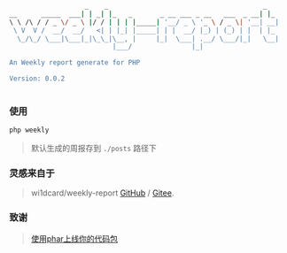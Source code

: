 ```bash
                   _    _                                       _   
__      _____  ___| | _| |_   _       _ __ ___ _ __   ___  _ __| |_ 
\ \ /\ / / _ \/ _ \ |/ / | | | |_____| '__/ _ \ '_ \ / _ \| '__| __|
 \ V  V /  __/  __/   <| | |_| |_____| | |  __/ |_) | (_) | |  | |_ 
  \_/\_/ \___|\___|_|\_\_|\__, |     |_|  \___| .__/ \___/|_|   \__|
                          |___/               |_|                   

An Weekly report generate for PHP

Version: 0.0.2
    

```

### 使用

```bash
php weekly 

```

> 默认生成的周报存到 `./posts` 路径下

### 灵感来自于
> wi1dcard/weekly-report [GitHub](https://github.com/wi1dcard/weekly-report) / [Gitee](https://gitee.com/wi1dcard/weekly-report).

### 致谢
> [使用phar上线你的代码包](https://segmentfault.com/a/1190000002166235)
